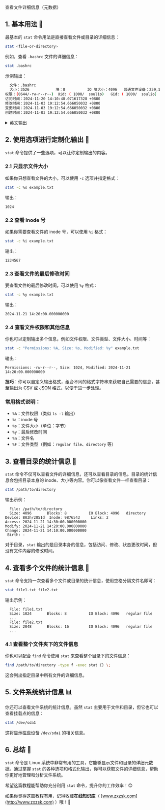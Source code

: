 查看文件详细信息（元数据）



## 1. 基本用法 📝

最基本的 `stat` 命令用法是直接查看文件或目录的详细信息：

```bash
stat <file-or-directory>
```

例如，查看 `.bashrc` 文件的详细信息：

```bash
stat .bashrc
```

示例输出：

```bash
  文件：.bashrc
  大小：3526            块：8          IO 块大小：4096   普通文件设备：259,11    Inode: 392454      硬链接：1
权限：(0644/-rw-r--r--)  Uid: ( 1000/  soulio)   Gid: ( 1000/  soulio)
访问时间：2024-11-20 14:10:40.071617328 +0800
修改时间：2024-11-03 19:12:54.666050032 +0800
变更时间：2024-11-03 19:12:54.666050032 +0800
创建时间：2024-11-03 19:12:54.666050032 +0800
```


<details>
<summary>英文输出</summary>

```
  File: .bashrc
  Size: 3526            Blocks: 8          IO Block: 4096   regular file
Device: 259,11  Inode: 392454      Links: 1
Access: (0644/-rw-r--r--)  Uid: ( 1000/  soulio)   Gid: ( 1000/  soulio)
Access: 2024-11-20 14:10:40.071617328 +0800
Modify: 2024-11-03 19:12:54.666050032 +0800
Change: 2024-11-03 19:12:54.666050032 +0800
 Birth: 2024-11-03 19:12:54.666050032 +0800
```

输出解释：
- **Size**：文件大小，单位为字节。
- **Blocks**：文件占用的磁盘块数。
- **IO Block**：文件的 I/O 块大小。
- **Device**：文件所在的设备。
- **Inode**：文件的 inode 号。
- **Links**：文件的硬链接数。
- **Access**：文件的最后访问时间。
- **Modify**：文件的最后修改时间。
- **Change**：文件的最后状态更改时间。
- **Birth**：文件的创建时间（并非所有文件系统都支持）。
</details>

## 2. 使用选项进行定制化输出 🎨

`stat` 命令提供了一些选项，可以让你定制输出的内容。

### 2.1 只显示文件大小

如果你只想查看文件的大小，可以使用 `-c` 选项并指定格式：

```bash
stat -c %s example.txt
```

输出：

```
1024
```

### 2.2 查看 inode 号

如果你需要查看文件的 inode 号，可以使用 `%i` 格式：

```bash
stat -c %i example.txt
```

输出：

```
1234567
```

### 2.3 查看文件的最后修改时间

要查看文件的最后修改时间，可以使用 `%y` 格式：

```bash
stat -c %y example.txt
```

输出：

```
2024-11-21 14:20:00.000000000
```

### 2.4 查看文件权限和其他信息

你也可以定制输出多个信息，例如文件权限、文件类型、文件大小、时间等：

```bash
stat -c "Permissions: %A, Size: %s, Modified: %y" example.txt
```

输出：

```
Permissions: -rw-r--r--, Size: 1024, Modified: 2024-11-21 14:20:00.000000000
```

**技巧**：你可以自定义输出格式，组合不同的格式字符串来获取自己需要的信息，甚至输出为 CSV 或 JSON 格式，以便于进一步处理。

### 常用格式说明：
- `%A`：文件权限（类似 `ls -l` 输出）
- `%i`：inode 号
- `%s`：文件大小（单位：字节）
- `%y`：最后修改时间
- `%n`：文件名
- `%F`：文件类型（例如：`regular file`、`directory` 等）

## 3. 查看目录的统计信息 🏁

`stat` 命令不仅可以查看文件的详细信息，还可以查看目录的信息。目录的统计信息会包括目录本身的 inode、大小等内容。你可以像查看文件一样查看目录：

```bash
stat /path/to/directory
```

输出示例：

```
  File: /path/to/directory
  Size: 4096       Blocks: 8          IO Block: 4096   directory
Device: 803h/2051d  Inode: 9876543     Links: 2
Access: 2024-11-21 14:30:00.000000000
Modify: 2024-11-21 14:20:00.000000000
Change: 2024-11-21 14:10:00.000000000
 Birth: -
```

对于目录，`stat` 输出的是目录本身的信息，包括访问、修改、状态更改时间，但没有文件内容的修改时间。

## 4. 查看多个文件的统计信息 📂

`stat` 命令支持一次查看多个文件或目录的统计信息，使用空格分隔文件名即可：

```bash
stat file1.txt file2.txt
```

输出示例：

```
  File: file1.txt
  Size: 1024       Blocks: 8          IO Block: 4096   regular file
  ...
  File: file2.txt
  Size: 2048       Blocks: 16         IO Block: 4096   regular file
  ...
```

### 4.1 查看整个文件夹下的文件信息

你也可以配合 `find` 命令使用 `stat` 来查看整个目录下的文件信息：

```bash
find /path/to/directory -type f -exec stat {} \;
```

这会列出指定目录中所有文件的详细信息。

## 5. 文件系统统计信息 📊

你还可以查看文件系统的统计信息。虽然 `stat` 主要用于文件和目录，但它也可以查看挂载点的信息：

```bash
stat /dev/sda1
```

这将显示磁盘设备 `/dev/sda1` 的相关信息。

## 6. 总结 🌟

`stat` 命令是 Linux 系统中非常有用的工具，它能够显示文件和目录的详细元数据。通过掌握 `stat` 的各种选项和格式化输出，你可以获取文件的详细信息，帮助你更好地管理和分析文件系统。

希望这篇教程能帮助你充分利用 `stat` 命令，提升你的工作效率！😊

如果你觉得这篇教程有用，记得收藏**在线知识库**（ [www.zxzsk.com](http://www.zxzsk.com) ）哦！🎉